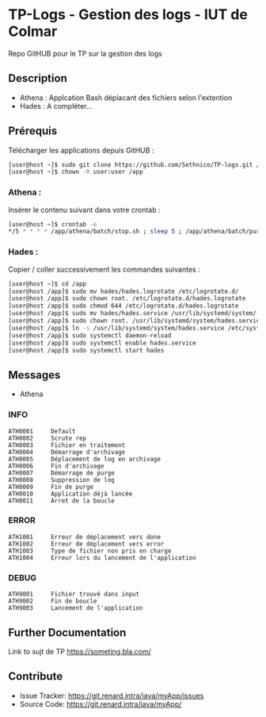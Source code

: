 # TP-Logs - Gestion des logs - IUT de Colmar

Repo GitHUB pour le TP sur la gestion des logs


## Description
- Athena : Applcation Bash déplacant des fichiers selon l'extention
- Hades : A compléter...


## Prérequis
Télécharger les applications depuis GitHUB :
```sh
[user@host ~]$ sudo git clone https://github.com/Sethnico/TP-logs.git /app
[user@host ~]$ chown -R user:user /app
```

### Athena :
Insérer le contenu suivant dans votre crontab :
```sh
[user@host ~]$ crontab -e
*/5 * * * * /app/athena/batch/stop.sh ; sleep 5 ; /app/athena/batch/purge.sh ; sleep 5 ; /app/athena/batch/start.sh
```

### Hades :
Copier / coller successivement les commandes suivantes :
```sh
[user@host ~]$ cd /app
[user@host /app]$ sudo mv hades/hades.logrotate /etc/logrotate.d/
[user@host /app]$ sudo chown root. /etc/logrotate.d/hades.logrotate
[user@host /app]$ sudo chmod 644 /etc/logrotate.d/hades.logrotate
[user@host /app]$ sudo mv hades/hades.service /usr/lib/systemd/system/
[user@host /app]$ sudo chown root. /usr/lib/systemd/system/hades.service
[user@host /app]$ ln -s /usr/lib/systemd/system/hades.service /etc/systemd/system/hades.service
[user@host /app]$ sudo systemctl daemon-reload
[user@host /app]$ sudo systemctl enable hades.service
[user@host /app]$ sudo systemctl start hades
```

## Messages

 - Athena
### INFO
```
ATH0001     Default
ATH0002     Scrute rep
ATH0003     Fichier en traitement
ATH0004     Démarrage d'archivage
ATH0005     Déplacement de log en archivage
ATH0006     Fin d'archivage
ATH0007     Démarrage de purge
ATH0008     Suppression de log
ATH0009     Fin de purge
ATH0010     Application déjà lancée
ATH0011     Arret de la boucle
```

### ERROR
```
ATH1001     Erreur de déplacement vers done
ATH1002     Erreur de déplacement vers error
ATH1003     Type de fichier non pris en charge
ATH1004     Erreur lors du lancement de l'application
```

### DEBUG
```
ATH9001     Fichier trouvé dans input
ATH9002     Fin de boucle
ATH9003     Lancement de l'application
```

## Further Documentation
Link to sujt de TP https://someting.bla.com/

## Contribute
- Issue Tracker: https://git.renard.intra/java/myApp/issues
- Source Code: https://git.renard.intra/java/myApp/
